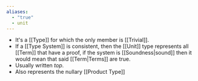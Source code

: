 ```yaml
---
aliases:
  - "true"
  - unit
---
```


- It's a [[Type]] for which the only member is [[Trivial]].
- If a [[Type System]] is consistent, then the [[Unit]] type represents all [[Term]] that have a proof, if the system is [[Soundness|sound]] then it would mean that said [[Term|Terms]] are true.
- Usually written $top$.
- Also represents the nullary [[Product Type]]